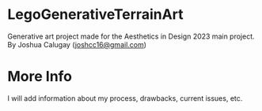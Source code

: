# LegoGenerativeTerrainArt

Generative art project made for the Aesthetics in Design 2023 main project. 
By Joshua Calugay (joshcc16@gmail.com)

# More Info
I will add information about my process, drawbacks, current issues, etc.

